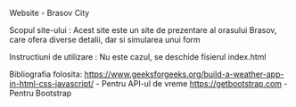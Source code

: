 Website - Brasov City

Scopul site-ului : Acest site este un site de prezentare al orasului Brasov, care ofera diverse detalii, dar si simularea unui form

Instructiuni de utilizare : Nu este cazul, se deschide fisierul index.html

Bibliografia folosita:
https://www.geeksforgeeks.org/build-a-weather-app-in-html-css-javascript/ - Pentru API-ul de vreme
https://getbootstrap.com - Pentru Bootstrap
